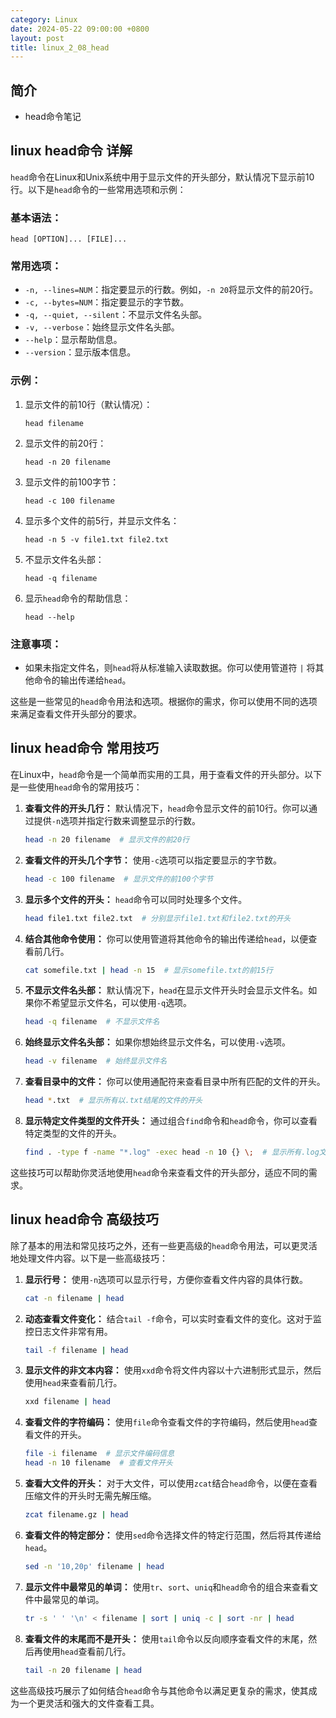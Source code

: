 ```yaml
---
category: Linux
date: 2024-05-22 09:00:00 +0800
layout: post
title: linux_2_08_head
---
```

## 简介

+ head命令笔记

## linux head命令 详解

`head`命令在Linux和Unix系统中用于显示文件的开头部分，默认情况下显示前10行。以下是`head`命令的一些常用选项和示例：

### 基本语法：
```
head [OPTION]... [FILE]...
```

### 常用选项：
- `-n, --lines=NUM`：指定要显示的行数。例如，`-n 20`将显示文件的前20行。
- `-c, --bytes=NUM`：指定要显示的字节数。
- `-q, --quiet, --silent`：不显示文件名头部。
- `-v, --verbose`：始终显示文件名头部。
- `--help`：显示帮助信息。
- `--version`：显示版本信息。

### 示例：
1. 显示文件的前10行（默认情况）：
   ```
   head filename
   ```

2. 显示文件的前20行：
   ```
   head -n 20 filename
   ```

3. 显示文件的前100字节：
   ```
   head -c 100 filename
   ```

4. 显示多个文件的前5行，并显示文件名：
   ```
   head -n 5 -v file1.txt file2.txt
   ```

5. 不显示文件名头部：
   ```
   head -q filename
   ```

6. 显示`head`命令的帮助信息：
   ```
   head --help
   ```

### 注意事项：
- 如果未指定文件名，则`head`将从标准输入读取数据。你可以使用管道符 `|` 将其他命令的输出传递给`head`。

这些是一些常见的`head`命令用法和选项。根据你的需求，你可以使用不同的选项来满足查看文件开头部分的要求。

## linux head命令 常用技巧

在Linux中，`head`命令是一个简单而实用的工具，用于查看文件的开头部分。以下是一些使用`head`命令的常用技巧：

1. **查看文件的开头几行：**
   默认情况下，`head`命令显示文件的前10行。你可以通过提供`-n`选项并指定行数来调整显示的行数。
   ```bash
   head -n 20 filename  # 显示文件的前20行
   ```

2. **查看文件的开头几个字节：**
   使用`-c`选项可以指定要显示的字节数。
   ```bash
   head -c 100 filename  # 显示文件的前100个字节
   ```

3. **显示多个文件的开头：**
   `head`命令可以同时处理多个文件。
   ```bash
   head file1.txt file2.txt  # 分别显示file1.txt和file2.txt的开头
   ```

4. **结合其他命令使用：**
   你可以使用管道将其他命令的输出传递给`head`，以便查看前几行。
   ```bash
   cat somefile.txt | head -n 15  # 显示somefile.txt的前15行
   ```

5. **不显示文件名头部：**
   默认情况下，`head`在显示文件开头时会显示文件名。如果你不希望显示文件名，可以使用`-q`选项。
   ```bash
   head -q filename  # 不显示文件名
   ```

6. **始终显示文件名头部：**
   如果你想始终显示文件名，可以使用`-v`选项。
   ```bash
   head -v filename  # 始终显示文件名
   ```

7. **查看目录中的文件：**
   你可以使用通配符来查看目录中所有匹配的文件的开头。
   ```bash
   head *.txt  # 显示所有以.txt结尾的文件的开头
   ```

8. **显示特定文件类型的文件开头：**
   通过组合`find`命令和`head`命令，你可以查看特定类型的文件的开头。
   ```bash
   find . -type f -name "*.log" -exec head -n 10 {} \;  # 显示所有.log文件的前10行
   ```

这些技巧可以帮助你灵活地使用`head`命令来查看文件的开头部分，适应不同的需求。

## linux head命令 高级技巧

除了基本的用法和常见技巧之外，还有一些更高级的`head`命令用法，可以更灵活地处理文件内容。以下是一些高级技巧：

1. **显示行号：**
   使用`-n`选项可以显示行号，方便你查看文件内容的具体行数。
   ```bash
   cat -n filename | head
   ```

2. **动态查看文件变化：**
   结合`tail -f`命令，可以实时查看文件的变化。这对于监控日志文件非常有用。
   ```bash
   tail -f filename | head
   ```

3. **显示文件的非文本内容：**
   使用`xxd`命令将文件内容以十六进制形式显示，然后使用`head`来查看前几行。
   ```bash
   xxd filename | head
   ```

4. **查看文件的字符编码：**
   使用`file`命令查看文件的字符编码，然后使用`head`查看文件的开头。
   ```bash
   file -i filename  # 显示文件编码信息
   head -n 10 filename  # 查看文件开头
   ```

5. **查看大文件的开头：**
   对于大文件，可以使用`zcat`结合`head`命令，以便在查看压缩文件的开头时无需先解压缩。
   ```bash
   zcat filename.gz | head
   ```

6. **查看文件的特定部分：**
   使用`sed`命令选择文件的特定行范围，然后将其传递给`head`。
   ```bash
   sed -n '10,20p' filename | head
   ```

7. **显示文件中最常见的单词：**
   使用`tr`、`sort`、`uniq`和`head`命令的组合来查看文件中最常见的单词。
   ```bash
   tr -s ' ' '\n' < filename | sort | uniq -c | sort -nr | head
   ```

8. **查看文件的末尾而不是开头：**
   使用`tail`命令以反向顺序查看文件的末尾，然后再使用`head`查看前几行。
   ```bash
   tail -n 20 filename | head
   ```

这些高级技巧展示了如何结合`head`命令与其他命令以满足更复杂的需求，使其成为一个更灵活和强大的文件查看工具。